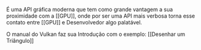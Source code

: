 É uma API gráfica moderna que tem como grande vantagem a sua proximidade com a [[GPU]], onde por ser uma API mais verbosa torna esse contato entre [[GPU]] e Desenvolvedor algo palatável.

O manual do Vulkan faz sua Introdução com o exemplo:
[[Desenhar um Triângulo]]
